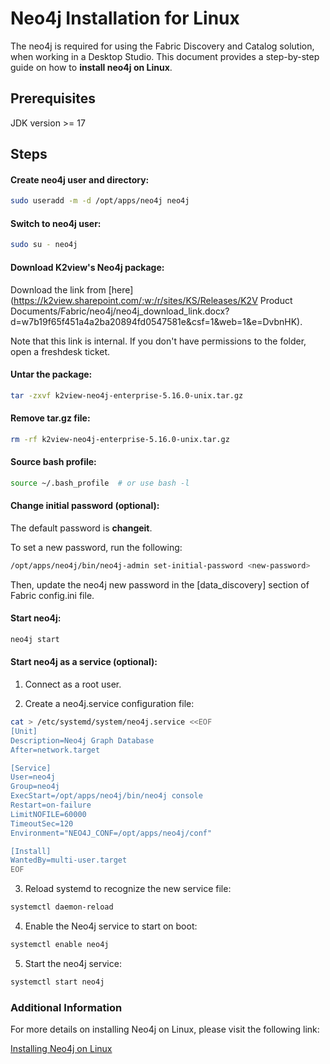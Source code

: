 <studio>

# Neo4j Installation for Linux

The neo4j is required for using the Fabric Discovery and Catalog solution, when working in a Desktop Studio. This document provides a step-by-step guide on how to **install neo4j on Linux**.



## Prerequisites
JDK version >= 17



## Steps

#### Create neo4j user and directory:

```bash
sudo useradd -m -d /opt/apps/neo4j neo4j
```

#### Switch to neo4j user:
```bash
sudo su - neo4j
```

#### Download K2view's Neo4j package:

Download the link from [here](https://k2view.sharepoint.com/:w:/r/sites/KS/Releases/K2V Product Documents/Fabric/neo4j/neo4j_download_link.docx?d=w7b19f65f451a4a2ba20894fd0547581e&csf=1&web=1&e=DvbnHK).

Note that this link is internal. If you don't have permissions to the folder, open a freshdesk ticket.

#### Untar the package:
```bash
tar -zxvf k2view-neo4j-enterprise-5.16.0-unix.tar.gz
```

#### Remove tar.gz file:
```bash
rm -rf k2view-neo4j-enterprise-5.16.0-unix.tar.gz
```

#### Source bash profile:
```bash
source ~/.bash_profile  # or use bash -l
```

#### Change initial password (optional):
The default password is **changeit**. 

To set a new password, run the following:

```bash
/opt/apps/neo4j/bin/neo4j-admin set-initial-password <new-password>
```
Then, update the neo4j new password in the [data_discovery] section of Fabric config.ini file.

#### Start neo4j:
```bash
neo4j start
```

#### Start neo4j as a service (optional):

1. Connect as a root user.

2. Create a neo4j.service configuration file:

```bash
cat > /etc/systemd/system/neo4j.service <<EOF
[Unit]
Description=Neo4j Graph Database
After=network.target

[Service]
User=neo4j
Group=neo4j
ExecStart=/opt/apps/neo4j/bin/neo4j console
Restart=on-failure
LimitNOFILE=60000
TimeoutSec=120
Environment="NEO4J_CONF=/opt/apps/neo4j/conf"

[Install]
WantedBy=multi-user.target
EOF
```
3. Reload systemd to recognize the new service file:

```bash
systemctl daemon-reload
```
4. Enable the Neo4j service to start on boot:

```bash
systemctl enable neo4j
```
5. Start the neo4j service:

```bash
systemctl start neo4j
```

### Additional Information

For more details on installing Neo4j on Linux, please visit the following link:

[Installing Neo4j on Linux](https://neo4j.com/docs/operations-manual/current/installation/linux/debian/#debian-installation)

</studio>
